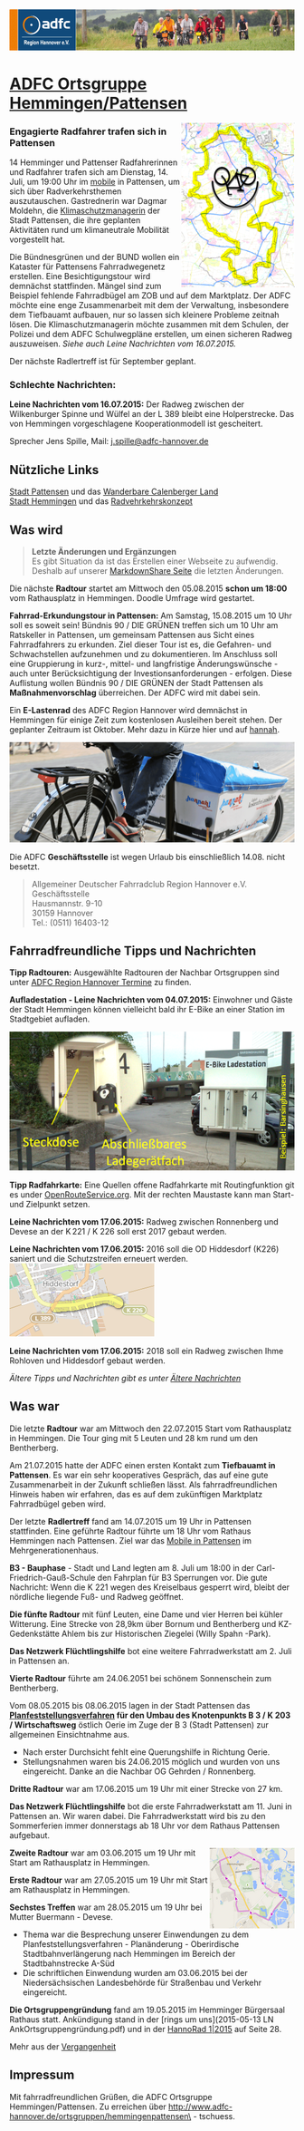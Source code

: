 [![](banner.png)](http://www.adfc-hannover.de/)

# [ADFC Ortsgruppe Hemmingen/Pattensen](http://adfc-hemmingen-pattensen.github.io/)


<img src="smiley2.png" alt="" style="float:right;"/>

### Engagierte Radfahrer trafen sich in Pattensen
14 Hemminger und Pattenser Radfahrerinnen und Radfahrer trafen sich am Dienstag, 14. Juli, um 19:00 Uhr im [mobile](http://mobile-pattensen.de/) in Pattensen, um sich über Radverkehrsthemen auszutauschen. 
Gastrednerin war Dagmar Moldehn, die [Klimaschutzmanagerin](http://www.pattensen.de/Default.aspx?tabid=7070) der Stadt Pattensen, die ihre geplanten Aktivitäten rund um klimaneutrale Mobilität vorgestellt hat.

Die Bündnesgrünen und der BUND wollen ein Kataster für Pattensens Fahrradwegenetz erstellen. Eine Besichtigungstour wird demnächst stattfinden. Mängel sind zum Beispiel fehlende Fahrradbügel am ZOB und auf dem Marktplatz.  Der ADFC möchte eine enge Zusammenarbeit mit dem der Verwaltung, insbesondere dem Tiefbauamt aufbauen, nur so lassen sich kleinere Probleme zeitnah lösen. Die Klimaschutzmanagerin möchte zusammen mit dem Schulen, der Polizei und dem ADFC Schulwegpläne erstellen, um einen sicheren Radweg auszuweisen.
*Siehe auch Leine Nachrichten vom 16.07.2015.*

Der nächste Radlertreff ist für September geplant. 

### **Schlechte Nachrichten:** 

**Leine Nachrichten vom 16.07.2015:** Der Radweg zwischen der Wilkenburger Spinne und Wülfel an der L 389  bleibt eine Holperstrecke. Das von Hemmingen vorgeschlagene Kooperationmodell ist gescheitert.

Sprecher Jens Spille, Mail: <j.spille@adfc-hannover.de>

## Nützliche Links

[Stadt Pattensen](http://www.pattensen.de/) und das [Wanderbare Calenberger Land](http://www.pattensen.de/Default.aspx?tabid=3110)  
[Stadt Hemmingen](https://www.stadthemmingen.de/) und das [Radvehrkehrskonzept](https://www.stadthemmingen.de/portal/seiten/radverkehrskonzept-der-stadt-hemmingen-907000093-22500.html)  

## Was wird

> **Letzte Änderungen und Ergänzungen**  
> Es gibt Situation da ist das Erstellen einer Webseite zu aufwendig. Deshalb auf unserer [MarkdownShare Seite](http://markdownshare.com/view/72c812d6-e502-421f-b614-79158deaef17#adfc) die letzten Änderungen.

Die nächste **Radtour** startet am Mittwoch den 05.08.2015 **schon um 18:00** vom Rathausplatz in Hemmingen. Doodle Umfrage wird gestartet.

**Fahrrad-Erkundungstour in Pattensen:** Am Samstag, 15.08.2015 um 10 Uhr soll es soweit sein! Bündnis 90 / DIE GRÜNEN treffen sich um 10 Uhr
am Ratskeller in Pattensen, um gemeinsam Pattensen aus Sicht eines
Fahrradfahrers zu erkunden. Ziel dieser Tour ist es, die Gefahren- und
Schwachstellen aufzunehmen und zu dokumentieren. Im Anschluss soll eine
Gruppierung in kurz-, mittel- und langfristige Änderungswünsche - auch
unter Berücksichtigung der Investionsanforderungen - erfolgen. Diese
Auflistung wollen Bündnis 90 / DIE GRÜNEN der Stadt Pattensen als **Maßnahmenvorschlag**
überreichen. Der ADFC wird mit dabei sein.


Ein **E-Lastenrad** des ADFC Region Hannover wird demnächst in Hemmingen für einige Zeit zum kostenlosen Ausleihen bereit stehen. Der geplanter Zeitraum ist Oktober. Mehr dazu in Kürze hier und auf [hannah](http://www.hannah-lastenrad.de/). 

![](hannah.png)


Die ADFC **Geschäftsstelle** ist wegen Urlaub bis einschließlich 14.08. nicht besetzt.

> Allgemeiner Deutscher Fahrradclub Region Hannover  e.V.  
> Geschäftsstelle  
> Hausmannstr. 9-10  
> 30159 Hannover  
> Tel.: (0511) 16403-12 

## Fahrradfreundliche Tipps und Nachrichten

**Tipp Radtouren:** Ausgewählte Radtouren der Nachbar Ortsgruppen sind  unter [ADFC Region Hannover Termine](http://www.adfc-hannover.de/termine/) zu finden.

**Aufladestation - Leine Nachrichten vom 04.07.2015:** Einwohner und Gäste der Stadt Hemmingen können vielleicht bald ihr E-Bike an einer Station im Stadtgebiet aufladen.

![](Ladestation.png)

**Tipp Radfahrkarte:** Eine Quellen offene Radfahrkarte mit Routingfunktion git es under [OpenRouteService.org](http://bit.ly/1cEUTze). Mit der rechten Maustaste kann man Start- und Zielpunkt setzen.

**Leine Nachrichten vom 17.06.2015:** Radweg zwischen Ronnenberg und Devese an der K 221 / K 226 soll erst 2017 gebaut werden.

**Leine Nachrichten vom 17.06.2015:** 2016 soll die OD Hiddesdorf (K226) saniert  und die Schutzstreifen erneuert werden.  
![K226 Ost](k226ost.png)

**Leine Nachrichten vom 17.06.2015:** 2018 soll ein Radweg zwischen Ihme Rohloven und Hiddesdorf gebaut werden.

*Ältere Tipps und Nachrichten gibt es unter [Ältere Nachrichten](alteNews.html)*


## Was war

Die letzte **Radtour** war am Mittwoch den 22.07.2015 Start vom Rathausplatz in Hemmingen. Die Tour ging mit 5 Leuten und 28 km rund um den Bentherberg.

Am 21.07.2015 hatte der ADFC einen ersten Kontakt zum **Tiefbauamt in Pattensen**. Es war ein sehr kooperatives Gespräch, das auf eine gute Zusammenarbeit in der Zukunft schließen lässt. Als fahrradfreundlichen Hinweis haben wir erfahren, das es auf dem zukünftigen Marktplatz Fahrradbügel geben wird.

Der letzte **Radlertreff** fand am 14.07.2015 um 19 Uhr in Pattensen stattfinden. Eine geführte Radtour führte um 18 Uhr vom Rathaus Hemmingen nach Pattensen. Ziel war das [Mobile in Pattensen](http://mobile-pattensen.de/) im Mehrgenerationenhaus.

**B3 - Bauphase** - Stadt und Land legten am 8. Juli um 18:00 in der Carl-Friedrich-Gauß-Schule den Fahrplan für B3 Sperrungen vor. Die gute Nachricht: Wenn die K 221 wegen des Kreiselbaus gesperrt wird, bleibt der nördliche liegende Fuß- und Radweg geöffnet. 

**Die fünfte Radtour** mit fünf Leuten, eine Dame und vier Herren bei kühler Witterung. Eine Strecke von 28,9km über Bornum und Bentherberg und KZ-Gedenkstätte Ahlem bis zur Historischen Ziegelei (Willy Spahn -Park).

**Das Netzwerk Flüchtlingshilfe** bot eine weitere Fahrradwerkstatt am 2. Juli in Pattensen an.

**Vierte Radtour** führte am 24.06.2051 bei schönem Sonnenschein zum Bentherberg.

Vom 08.05.2015 bis 08.06.2015 lagen in der Stadt Pattensen das **[Planfeststellungsverfahren](http://www.hannover.de/Leben-in-der-Region-Hannover/Verwaltungen-Kommunen/Bekanntmachungen-Ausschreibungen/Amtliche-Bekanntmachungen/Planfeststellungsverfahrens-f%C3%BCr-den-Umbau-des-Knotenpunkts-B-3-K-203-Wirtschaftsweg-%C3%B6stlich-Oerie-im-Zuge-der-B-3-Stadt-Pattensen) für den Umbau des Knotenpunkts B 3 / K 203 / Wirtschaftsweg** östlich Oerie im Zuge der B 3 (Stadt Pattensen) zur allgemeinen Einsichtnahme aus. 

- Nach erster Durchsicht fehlt eine Querungshilfe in Richtung Oerie.  
- Stellungsnahmen waren bis 24.06.2015 möglich und wurden von uns eingereicht. Danke an die Nachbar OG Gehrden / Ronnenberg.

**Dritte Radtour** war am 17.06.2015 um 19 Uhr mit einer Strecke von 27 km. 

**Das Netzwerk Flüchtlingshilfe** bot die erste Fahrradwerkstatt am 11. Juni in Pattensen an. Wir waren dabei.
Die Fahrradwerkstatt wird bis zu den Sommerferien immer donnerstags ab 18 Uhr vor dem Rathaus Pattensen aufgebaut. 

<img src="Route2.png" alt="Route#2" style="float:right;"/>

**Zweite Radtour** war am 03.06.2015 um 19 Uhr mit Start am Rathausplatz in Hemmingen. 

**Erste Radtour** war am 27.05.2015 um 19 Uhr mit Start am Rathausplatz in Hemmingen.

**Sechstes Treffen** war am 28.05.2015 um 19 Uhr bei Mutter Buermann - Devese. 

-  Thema war die Besprechung unserer Einwendungen zu dem Planfeststellungsverfahren - Planänderung - Oberirdische Stadtbahnverlängerung nach Hemmingen  im Bereich der Stadtbahnstrecke A-Süd  
- Die schriftlichen Einwendung wurden am 03.06.2015 bei der Niedersächsischen Landesbehörde für Straßenbau und Verkehr eingereicht.

**Die Ortsgruppengründung** fand am 19.05.2015 im Hemminger Bürgersaal Rathaus statt. Ankündigung stand in der [rings um uns](2015-05-13 LN AnkOrtsgruppengründung.pdf) und in der [HannoRad 1|2015](http://www.adfc-hannover.de/hannorad/) auf Seite 28.

Mehr aus der [Vergangenheit](waswar.html)

## Impressum

Mit fahrradfreundlichen Grüßen, die ADFC Ortsgruppe Hemmingen/Pattensen. Zu erreichen über <http://www.adfc-hannover.de/ortsgruppen/hemmingenpattensen\> - tschuess. 
